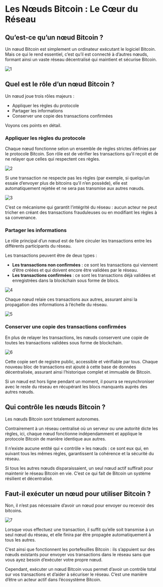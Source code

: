 # Les Nœuds Bitcoin : Le Cœur du Réseau

## Qu’est-ce qu’un nœud Bitcoin ?

Un nœud Bitcoin est simplement un ordinateur exécutant le logiciel Bitcoin. Mais ce qui le rend essentiel, c’est qu’il est connecté à d’autres nœuds, formant ainsi un vaste réseau décentralisé qui maintient et sécurise Bitcoin.

![1](https://raw.githubusercontent.com/BenBktech/Apprendre-Bitcoin/refs/heads/main/2.%20Les%20noeuds/images/1.png)

## Quel est le rôle d’un nœud Bitcoin ?

Un nœud joue trois rôles majeurs :

- Appliquer les règles du protocole
- Partager les informations
- Conserver une copie des transactions confirmées

Voyons ces points en détail.

### Appliquer les règles du protocole

Chaque nœud fonctionne selon un ensemble de règles strictes définies par le protocole Bitcoin. Son rôle est de vérifier les transactions qu’il reçoit et de ne relayer que celles qui respectent ces règles.

![2](https://raw.githubusercontent.com/BenBktech/Apprendre-Bitcoin/refs/heads/main/2.%20Les%20noeuds/images/2.png)

Si une transaction ne respecte pas les règles (par exemple, si quelqu’un essaie d’envoyer plus de bitcoins qu’il n’en possède), elle est automatiquement rejetée et ne sera pas transmise aux autres nœuds.

![3](https://raw.githubusercontent.com/BenBktech/Apprendre-Bitcoin/refs/heads/main/2.%20Les%20noeuds/images/3.png)

C’est ce mécanisme qui garantit l’intégrité du réseau : aucun acteur ne peut tricher en créant des transactions frauduleuses ou en modifiant les règles à sa convenance.

### Partager les informations
Le rôle principal d’un nœud est de faire circuler les transactions entre les différents participants du réseau.

Les transactions peuvent être de deux types :

- **Les transactions non confirmées** : ce sont les transactions qui viennent d’être créées et qui doivent encore être validées par le réseau.
- **Les transactions confirmées** : ce sont les transactions déjà validées et enregistrées dans la blockchain sous forme de blocs.

![4](https://raw.githubusercontent.com/BenBktech/Apprendre-Bitcoin/refs/heads/main/2.%20Les%20noeuds/images/4.png)

Chaque nœud relaie ces transactions aux autres, assurant ainsi la propagation des informations à l’échelle du réseau.

![5](https://raw.githubusercontent.com/BenBktech/Apprendre-Bitcoin/refs/heads/main/2.%20Les%20noeuds/images/5.png)

### Conserver une copie des transactions confirmées
En plus de relayer les transactions, les nœuds conservent une copie de toutes les transactions validées sous forme de blockchain.

![6](https://raw.githubusercontent.com/BenBktech/Apprendre-Bitcoin/refs/heads/main/2.%20Les%20noeuds/images/6.png)

Cette copie sert de registre public, accessible et vérifiable par tous. Chaque nouveau bloc de transactions est ajouté à cette base de données décentralisée, assurant ainsi l’historique complet et immuable de Bitcoin.

Si un nœud est hors ligne pendant un moment, il pourra se resynchroniser avec le reste du réseau en récupérant les blocs manquants auprès des autres nœuds.

## Qui contrôle les nœuds Bitcoin ?

Les nœuds Bitcoin sont totalement autonomes.

Contrairement à un réseau centralisé où un serveur ou une autorité dicte les règles, ici, chaque nœud fonctionne indépendamment et applique le protocole Bitcoin de manière identique aux autres.

Il n’existe aucune entité qui « contrôle » les nœuds : ce sont eux qui, en suivant tous les mêmes règles, garantissent la cohérence et la sécurité du réseau.

Si tous les autres nœuds disparaissaient, un seul nœud actif suffirait pour maintenir le réseau Bitcoin en vie. C’est ce qui fait de Bitcoin un système résilient et décentralisé.

## Faut-il exécuter un nœud pour utiliser Bitcoin ?

Non, il n’est pas nécessaire d’avoir un nœud pour envoyer ou recevoir des bitcoins.

![7](https://raw.githubusercontent.com/BenBktech/Apprendre-Bitcoin/refs/heads/main/2.%20Les%20noeuds/images/7.png)

Lorsque vous effectuez une transaction, il suffit qu’elle soit transmise à un seul nœud du réseau, et elle finira par être propagée automatiquement à tous les autres.

C’est ainsi que fonctionnent les portefeuilles Bitcoin : ils s’appuient sur des nœuds existants pour envoyer vos transactions dans le réseau sans que vous ayez besoin d’exécuter votre propre nœud.

Cependant, exécuter un nœud Bitcoin vous permet d’avoir un contrôle total sur vos transactions et d’aider à sécuriser le réseau. C’est une manière d’être un acteur actif dans l’écosystème Bitcoin.